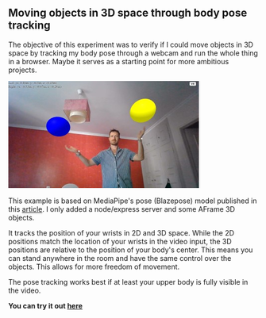 ## Moving objects in 3D space through body pose tracking

The objective of this experiment was to verify if I could move objects in 3D space by tracking my body pose through a webcam and run the whole thing in a browser. Maybe it serves as a starting point for more ambitious projects.

![Juggling balls](public/balls2.jpg)

This example is based on MediaPipe's pose (Blazepose) model published in this [article](https://google.github.io/mediapipe/solutions/pose.html). I only added a node/express server and some AFrame 3D objects.

It tracks the position of your wrists in 2D and 3D space.
While the 2D positions match the location of your wrists in the video input, the 3D positions are relative to the position of your body's center. This means you can stand anywhere in the room and have the same control over the objects. This allows for more freedom of movement.

The pose tracking works best if at least your upper body is fully visible in the video.

**You can try it out [here](https://sjvd9.sse.codesandbox.io/)**
